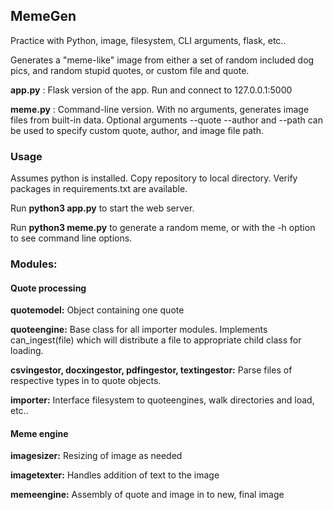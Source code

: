 <h2>MemeGen</h2>

Practice with Python, image, filesystem, CLI arguments, flask, etc..

Generates a "meme-like" image from either a set of random included dog pics, and random stupid quotes, or custom file and quote.

**app.py** : Flask version of the app. Run and connect to 127.0.0.1:5000

**meme.py** : Command-line version. With no arguments, generates image files from built-in data. Optional arguments --quote --author and --path
can be used to specify custom quote, author, and image file path.

<h3>Usage</h3>

Assumes python is installed. Copy repository to local directory. Verify packages in requirements.txt are available.

Run **python3 app.py** to start the web server.

Run **python3 meme.py** to generate a random meme, or with the -h option to see command line options.


<h3>Modules:</h3>

<h4>Quote processing</h4>

**quotemodel:** Object containing one quote

**quoteengine:** Base class for all importer modules. Implements can_ingest(file) which will distribute a file to appropriate child class for loading.

**csvingestor, docxingestor, pdfingestor, textingestor:** Parse files of respective types in to quote objects.

**importer:** Interface filesystem to quoteengines, walk directories and load, etc..


<h4>Meme engine</h4>

**imagesizer:** Resizing of image as needed

**imagetexter:** Handles addition of text to the image

**memeengine:** Assembly of quote and image in to new, final image
